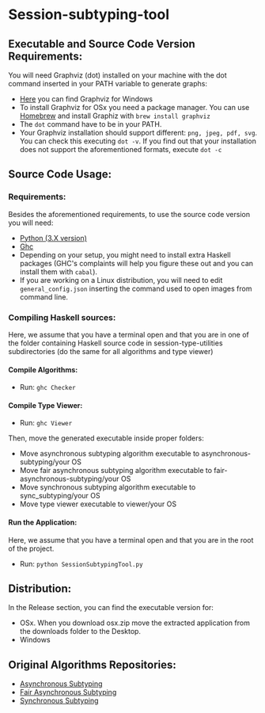 # Session-subtyping-tool

## Executable and Source Code Version Requirements:

You will need Graphviz (dot) installed on your machine with the dot command inserted in your PATH variable to generate graphs:

- [Here](https://www2.graphviz.org/Packages/stable/windows/10/cmake/Release/x64/graphviz-install-2.44.1-win64.exe) you can find Graphviz for Windows
- To install Graphviz for OSx you need a package manager. You can use [Homebrew](https://brew.sh) and install Graphiz with `brew install graphviz`
- The `dot` command have to be in your PATH.
- Your Graphviz installation should support different: `png, jpeg, pdf, svg`. You can check this executing `dot -v`. If you find out that your installation does not support the aforementioned formats, execute `dot -c`

## Source Code Usage:

### Requirements:
Besides the aforementioned requirements, to use the source code version you will need:
- [Python (3.X version)](https://www.python.org/downloads/)
- [Ghc](https://www.haskell.org/platform/)
- Depending on your setup, you might need to install extra Haskell packages (GHC's complaints will help you figure these out and you can install them with `cabal`).
- If you are working on a Linux distribution, you will need to edit `general_config.json` inserting the command used to open images from command line.

### Compiling Haskell sources:
Here, we assume that you have a terminal open and that you are in one of the folder containing Haskell source code in session-type-utilities subdirectories (do the same for all algorithms and type viewer)

#### Compile Algorithms:
  * Run: `ghc Checker`
 
#### Compile Type Viewer:
* Run: `ghc Viewer`

Then, move the generated executable inside proper folders:
- Move asynchronous subtyping algorithm executable to asynchronous-subtyping/your OS 
- Move fair asynchronous subtyping algorithm executable to fair-asynchronous-subtyping/your OS 
- Move synchronous subtyping algorithm executable to sync_subtyping/your OS 
- Move type viewer executable to viewer/your OS 

#### Run the Application:
Here, we assume that you have a terminal open and that you are in the root of the project.
* Run: `python SessionSubtypingTool.py`

## Distribution:
In the Release section, you can find the executable version for:
- OSx. When you download osx.zip move the extracted application from the downloads folder to the Desktop.
- Windows

## Original Algorithms Repositories:
- [Asynchronous Subtyping](https://github.com/julien-lange/asynchronous-subtyping)
- [Fair Asynchronous Subtyping](https://github.com/julien-lange/fair-asynchronous-subtyping)
- [Synchronous Subtyping](https://bitbucket.org/julien-lange/modelcheckingsessiontypesubtyping/src/master/)

